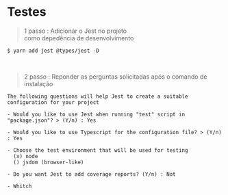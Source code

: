 # Testes

> 1 passo : Adicionar o Jest no projeto <br> como depedência de desenvolvimento

`$ yarn add jest @types/jest -D`

<br>

> 2 passo : Reponder as perguntas solicitadas após o comando de instalação

```
The following questions will help Jest to create a suitable configuration for your project 

- Would you like to use Jest when running "test" script in "package.json"? > (Y/n) : Yes

- Would you like to use Typescript for the configuration file? > (Y/n) : Yes

- Choose the test environment that will be used for testing
  (x) node 
  () jsdom (browser-like) 
  
- Do you want Jest to add coverage reports? (Y/n) : Not

- Whitch
```
